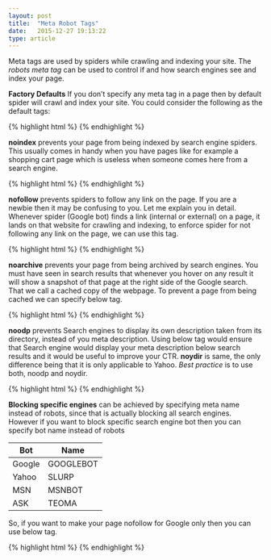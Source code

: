 ```yaml
---
layout: post
title:  "Meta Robot Tags"
date:   2015-12-27 19:13:22
type: article
---
```


Meta tags are used by spiders while crawling and indexing your site. The *robots meta tag* 
can be used to control if and how search engines see and index your page.

**Factory Defaults** If you don’t specify any meta tag in a page then by default spider will 
crawl and index your site. You could consider the following as the default tags:

{% highlight html %}
<meta name="robots" content="index, follow" />
{% endhighlight %}


**noindex** prevents your page from being indexed by search engine spiders. This usually 
comes in handy when you have pages like for example a shopping cart page which is useless
when someone comes here from a search engine. 

{% highlight html %}
<meta name="robots" content="noindex" />
{% endhighlight %}


**nofollow** prevents spiders to follow any link on the page. If you are a newbie then it 
may be confusing to you. Let me explain you in detail. Whenever spider (Google bot) finds a 
link (internal or external) on a page, it lands on that website for crawling and indexing, 
to enforce spider for not following any link on the page, we can use this tag.

{% highlight html %}
<meta name="robots" content="nofollow" />
{% endhighlight %}

**noarchive** prevents your page from being archived by search engines. You must have seen in 
search results that whenever you hover on any result it will show a snapshot of that page at 
the right side of the Google search. That we call a cached copy of the webpage. To prevent a 
page from being cached we can specify below tag.

{% highlight html %}
<meta name="robots" content="noarchive" />
{% endhighlight %}


**noodp** prevents Search engines to display its own description taken from its directory, 
instead of you meta description. Using below tag would ensure that Search engine would display 
your meta description below search results and it would be useful to improve your CTR. **noydir** 
is same, the only difference being that it is only applicable to Yahoo. *Best practice* is to 
use both, noodp and noydir.

{% highlight html %}
<meta name="robots" content="noodp, noydir" />
{% endhighlight %}


**Blocking specific engines** can be achieved by specifying meta name instead of robots, since
that is actually blocking all search engines. However if you want to block specific search engine 
bot then you can specify bot name instead of robots

| Bot    | Name      |
|--------|-----------|
| Google | GOOGLEBOT |
| Yahoo  | SLURP     |
| MSN    | MSNBOT    |
| ASK    | TEOMA     |

So, if you want to make your page nofollow for Google only then you can use below tag.

{% highlight html %}
<meta name="Googlebot" content="nofollow" />
{% endhighlight %}
